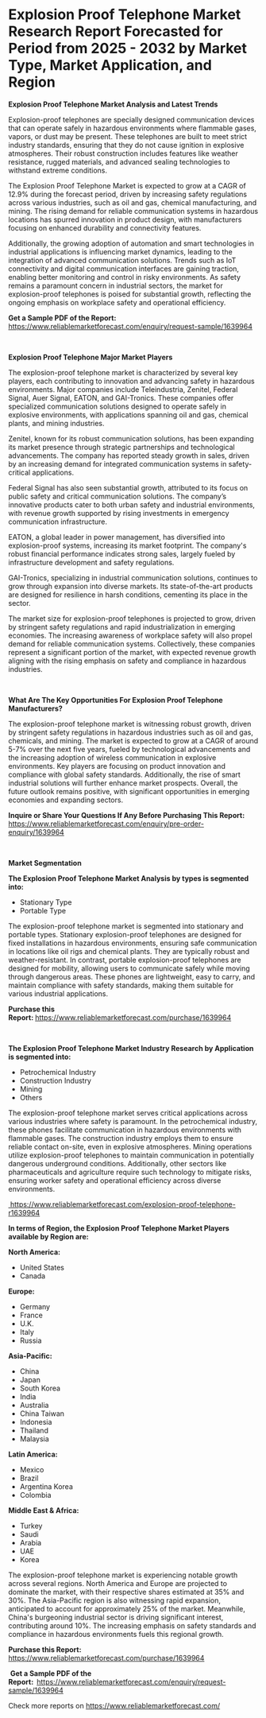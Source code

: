 <p><h1>Explosion Proof Telephone Market Research Report Forecasted for Period from 2025 -  2032 by Market Type, Market Application, and Region</h1></p><p><strong>Explosion Proof Telephone Market Analysis and Latest Trends</strong></p>
<p><p>Explosion-proof telephones are specially designed communication devices that can operate safely in hazardous environments where flammable gases, vapors, or dust may be present. These telephones are built to meet strict industry standards, ensuring that they do not cause ignition in explosive atmospheres. Their robust construction includes features like weather resistance, rugged materials, and advanced sealing technologies to withstand extreme conditions.</p><p>The Explosion Proof Telephone Market is expected to grow at a CAGR of 12.9% during the forecast period, driven by increasing safety regulations across various industries, such as oil and gas, chemical manufacturing, and mining. The rising demand for reliable communication systems in hazardous locations has spurred innovation in product design, with manufacturers focusing on enhanced durability and connectivity features.</p><p>Additionally, the growing adoption of automation and smart technologies in industrial applications is influencing market dynamics, leading to the integration of advanced communication solutions. Trends such as IoT connectivity and digital communication interfaces are gaining traction, enabling better monitoring and control in risky environments. As safety remains a paramount concern in industrial sectors, the market for explosion-proof telephones is poised for substantial growth, reflecting the ongoing emphasis on workplace safety and operational efficiency.</p></p>
<p><strong>Get a Sample PDF of the Report:&nbsp;</strong> <a href="https://www.reliablemarketforecast.com/enquiry/request-sample/1639964?utm_campaign=2193&utm_medium=2&utm_source=Github&utm_content=ia&utm_term=09022025&utm_id=explosion-proof-telephone">https://www.reliablemarketforecast.com/enquiry/request-sample/1639964</a></p>
<p>&nbsp;</p>
<p><strong>Explosion Proof Telephone Major Market Players</strong></p>
<p><p>The explosion-proof telephone market is characterized by several key players, each contributing to innovation and advancing safety in hazardous environments. Major companies include Teleindustria, Zenitel, Federal Signal, Auer Signal, EATON, and GAI-Tronics. These companies offer specialized communication solutions designed to operate safely in explosive environments, with applications spanning oil and gas, chemical plants, and mining industries.</p><p>Zenitel, known for its robust communication solutions, has been expanding its market presence through strategic partnerships and technological advancements. The company has reported steady growth in sales, driven by an increasing demand for integrated communication systems in safety-critical applications.</p><p>Federal Signal has also seen substantial growth, attributed to its focus on public safety and critical communication solutions. The company’s innovative products cater to both urban safety and industrial environments, with revenue growth supported by rising investments in emergency communication infrastructure. </p><p>EATON, a global leader in power management, has diversified into explosion-proof systems, increasing its market footprint. The company's robust financial performance indicates strong sales, largely fueled by infrastructure development and safety regulations.</p><p>GAI-Tronics, specializing in industrial communication solutions, continues to grow through expansion into diverse markets. Its state-of-the-art products are designed for resilience in harsh conditions, cementing its place in the sector.</p><p>The market size for explosion-proof telephones is projected to grow, driven by stringent safety regulations and rapid industrialization in emerging economies. The increasing awareness of workplace safety will also propel demand for reliable communication systems. Collectively, these companies represent a significant portion of the market, with expected revenue growth aligning with the rising emphasis on safety and compliance in hazardous industries.</p></p>
<p>&nbsp;</p>
<p><strong>What Are The Key Opportunities For Explosion Proof Telephone Manufacturers?</strong></p>
<p><p>The explosion-proof telephone market is witnessing robust growth, driven by stringent safety regulations in hazardous industries such as oil and gas, chemicals, and mining. The market is expected to grow at a CAGR of around 5-7% over the next five years, fueled by technological advancements and the increasing adoption of wireless communication in explosive environments. Key players are focusing on product innovation and compliance with global safety standards. Additionally, the rise of smart industrial solutions will further enhance market prospects. Overall, the future outlook remains positive, with significant opportunities in emerging economies and expanding sectors.</p></p>
<p><strong>Inquire or Share Your Questions If Any Before Purchasing This Report:</strong> <a href="https://www.reliablemarketforecast.com/enquiry/pre-order-enquiry/1639964?utm_campaign=2193&utm_medium=2&utm_source=Github&utm_content=ia&utm_term=09022025&utm_id=explosion-proof-telephone">https://www.reliablemarketforecast.com/enquiry/pre-order-enquiry/1639964</a></p>
<p>&nbsp;</p>
<p><strong>Market Segmentation</strong></p>
<p><strong>The Explosion Proof Telephone Market Analysis by types is segmented into:</strong></p>
<p><ul><li>Stationary Type</li><li>Portable Type</li></ul></p>
<p><p>The explosion-proof telephone market is segmented into stationary and portable types. Stationary explosion-proof telephones are designed for fixed installations in hazardous environments, ensuring safe communication in locations like oil rigs and chemical plants. They are typically robust and weather-resistant. In contrast, portable explosion-proof telephones are designed for mobility, allowing users to communicate safely while moving through dangerous areas. These phones are lightweight, easy to carry, and maintain compliance with safety standards, making them suitable for various industrial applications.</p></p>
<p><strong>Purchase this Report:&nbsp;</strong><a href="https://www.reliablemarketforecast.com/purchase/1639964?utm_campaign=2193&utm_medium=2&utm_source=Github&utm_content=ia&utm_term=09022025&utm_id=explosion-proof-telephone">https://www.reliablemarketforecast.com/purchase/1639964</a></p>
<p>&nbsp;</p>
<p><strong>The Explosion Proof Telephone Market Industry Research by Application is segmented into:</strong></p>
<p><ul><li>Petrochemical Industry</li><li>Construction Industry</li><li>Mining</li><li>Others</li></ul></p>
<p><p>The explosion-proof telephone market serves critical applications across various industries where safety is paramount. In the petrochemical industry, these phones facilitate communication in hazardous environments with flammable gases. The construction industry employs them to ensure reliable contact on-site, even in explosive atmospheres. Mining operations utilize explosion-proof telephones to maintain communication in potentially dangerous underground conditions. Additionally, other sectors like pharmaceuticals and agriculture require such technology to mitigate risks, ensuring worker safety and operational efficiency across diverse environments.</p></p>
<p><a href="https://www.reliablemarketforecast.com/explosion-proof-telephone-r1639964?utm_campaign=2193&utm_medium=2&utm_source=Github&utm_content=ia&utm_term=09022025&utm_id=explosion-proof-telephone">&nbsp;https://www.reliablemarketforecast.com/explosion-proof-telephone-r1639964</a></p>
<p><strong>In terms of Region, the Explosion Proof Telephone Market Players available by Region are:</strong></p>
<p>
    <p> <strong> North America: </strong>
        <ul>
            <li>United States</li>
            <li>Canada</li>
        </ul>
        </p> 
    <p> <strong> Europe: </strong>
        <ul>
            <li>Germany</li>
            <li>France</li>
            <li>U.K.</li>
            <li>Italy</li>
            <li>Russia</li>
        </ul>
        </p> 
    <p> <strong> Asia-Pacific: </strong>
        <ul>
            <li>China</li>
            <li>Japan</li>
            <li>South Korea</li>
            <li>India</li>
            <li>Australia</li>
            <li>China Taiwan</li>
            <li>Indonesia</li>
            <li>Thailand</li>
            <li>Malaysia</li>
        </ul>
        </p> 
    <p> <strong> Latin America: </strong>
        <ul>
            <li>Mexico</li>
            <li>Brazil</li>
            <li>Argentina Korea</li>
            <li>Colombia</li>
        </ul>
        </p> 
    <p> <strong> Middle East & Africa: </strong>
        <ul>
            <li>Turkey</li>
            <li>Saudi</li>
            <li>Arabia</li>
            <li>UAE</li>
            <li>Korea</li>
        </ul>
    </p>
    </p>
<p><p>The explosion-proof telephone market is experiencing notable growth across several regions. North America and Europe are projected to dominate the market, with their respective shares estimated at 35% and 30%. The Asia-Pacific region is also witnessing rapid expansion, anticipated to account for approximately 25% of the market. Meanwhile, China's burgeoning industrial sector is driving significant interest, contributing around 10%. The increasing emphasis on safety standards and compliance in hazardous environments fuels this regional growth.</p></p>
<p><strong>Purchase this Report: </strong><a href="https://www.reliablemarketforecast.com/purchase/1639964?utm_campaign=2193&utm_medium=2&utm_source=Github&utm_content=ia&utm_term=09022025&utm_id=explosion-proof-telephone">https://www.reliablemarketforecast.com/purchase/1639964</a></p>
<p>&nbsp;<strong>Get a Sample PDF of the Report:&nbsp;&nbsp;</strong><a href="https://www.reliablemarketforecast.com/enquiry/request-sample/1639964?utm_campaign=2193&utm_medium=2&utm_source=Github&utm_content=ia&utm_term=09022025&utm_id=explosion-proof-telephone">https://www.reliablemarketforecast.com/enquiry/request-sample/1639964</a></p>
<p><strong></strong></p>
<p>Check more reports on <a href="https://www.reliablemarketforecast.com/?utm_campaign=2193&utm_medium=2&utm_source=Github&utm_content=ia&utm_term=09022025&utm_id=explosion-proof-telephone">https://www.reliablemarketforecast.com/</a></p>